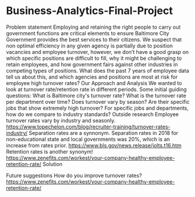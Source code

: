 # Business-Analytics-Final-Project
Problem statement 
  Employing and retaining the right people to carry out government functions are critical elements to ensure Baltimore City Government      provides the best services to their citizens. We suspect that non optimal efficiency in any given agency is partially due to position vacancies and employee turnover, however, we don’t have a good grasp on which specific positions are difficult to fill, why it might be challenging to retain employees, and how government fairs against other industries in competing types of positions. What does the past 7 years of employee data tell us about this, and which agencies and positions are most at risk for employee high turnover rates?
Our Approach and Analysis
  We wanted to look at turnover rate/retention rate in different periods. Some initial guiding questions: What is Baltimore city's turnover 
  rate? What is the turnover rate per department over time? Does turnover vary by season? Are their specific jobs that show extremely high   turnover? For specific jobs and departments, how do we compare to industry standards?
Outside research
  Employee turnover rates vary by industry and seasonly. 
  https://www.topechelon.com/blog/recruiter-training/turnover-rates-industry/
  Separation rates are a synnonym. Separation rates in 2018 for non-educational state and local governments was 20%, which is an increase
  from rates prior. 
  https://www.bls.gov/news.release/jolts.t16.htm
  Retention rates is another synonym! 
  https://www.zenefits.com/workest/your-company-healthy-employee-retention-rate/
Solution
  
Future suggestions
How do you improve turnover rates? https://www.zenefits.com/workest/your-company-healthy-employee-retention-rate/
